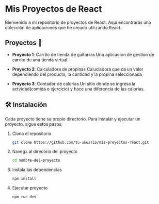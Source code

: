 # Mis Proyectos de React

Bienvenido a mi repositorio de proyectos de React. Aquí encontrarás una colección de aplicaciones que he creado utilizando React.

## Proyectos 🚀

- **Proyecto 1**: Carrito de tienda de guitarras
Una aplicacion de gestion de carrito de una tienda virtual

- **Proyecto 2**: Calculadora de propinas
Calucladora que da un valor dependiendo del producto, la cantidad y la propina seleccionada

- **Proyecto 3**: Contador de calorias
Un sitio donde se ingresa la actvidad(comida o ejercicio) y hace una diferencia de las calorias.

## 🛠️ Instalación
Cada proyecto tiene su propio directorio. Para instalar y ejecutar un proyecto, sigue estos pasos:

1. Clona el repositorio
   ```sh
   git clone https://github.com/tu-usuario/mis-proyectos-react.git
2. Navega al direcorio del proyecto
   ```sh
   cd nombre-del-proyecto
4. Instala las dependencias
   ```sh
   npm install
5. Ejecutar proyecto
   ```sh
   npm run dev
